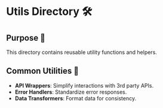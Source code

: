 # Utils Directory 🛠️

## Purpose 🎯
This directory contains reusable utility functions and helpers.

## Common Utilities 🔧
- **API Wrappers**: Simplify interactions with 3rd party APIs.
- **Error Handlers**: Standardize error responses.
- **Data Transformers**: Format data for consistency.